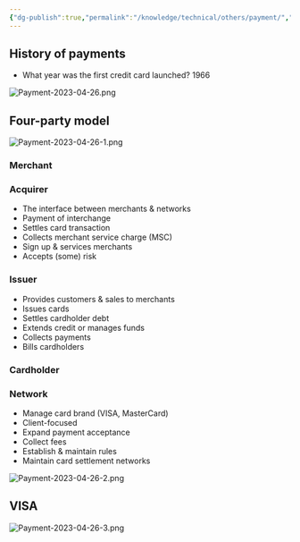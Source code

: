 ```yaml
---
{"dg-publish":true,"permalink":"/knowledge/technical/others/payment/","noteIcon":""}
---
```


## History of payments
- What year was the first credit card launched? 1966

![Payment-2023-04-26.png](/img/user/Attachments/Payment-2023-04-26.png)
## Four-party model
![Payment-2023-04-26-1.png](/img/user/Attachments/Payment-2023-04-26-1.png)
### Merchant

### Acquirer
- The interface between merchants & networks
- Payment of interchange
- Settles card transaction
- Collects merchant service charge (MSC)
- Sign up & services merchants
- Accepts (some) risk
### Issuer
- Provides customers & sales to merchants
- Issues cards
- Settles cardholder debt
- Extends credit or manages funds
- Collects payments
- Bills cardholders
### Cardholder

### Network
- Manage card brand (VISA, MasterCard)
- Client-focused
- Expand payment acceptance
- Collect fees
- Establish & maintain rules
- Maintain card settlement networks

![Payment-2023-04-26-2.png](/img/user/Attachments/Payment-2023-04-26-2.png)

## VISA
![Payment-2023-04-26-3.png](/img/user/Attachments/Payment-2023-04-26-3.png)